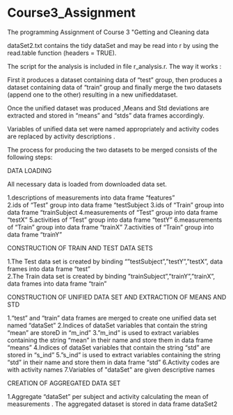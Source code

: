 # Course3_Assignment
The programming Assignment of Course 3 "Getting and Cleaning data

dataSet2.txt contains the tidy dataSet and may be read into r by using the read.table function (headers = TRUE).

The script for the analysis is included in file r_analysis.r. The way it works :

First it produces a  dataset containing data of “test” group, then  produces a dataset containing data of “train” group and finally merge the two datasets  (append one to the other) resulting in a new unifieddataset.

Once the unified dataset was produced ,Means and Std deviations are extracted and stored in “means” and “stds” data frames accordingly. 

Variables of unified data set were named appropriately and activity codes are replaced by activity descriptions .

The process for producing the two datasets to be merged consists of the following steps: 

DATA LOADING

All necessary data is loaded from downloaded data set.

1.descriptions of measurements into data frame “features”  
2.ids of “Test” group into data frame “testSubject
3.ids of “Train” group into data frame “trainSubject
4.measurements of “Test” group into data frame “testX”
5.activities of “Test” group into data frame “testY”
6.measurements of “Train” group into data frame “trainX”
7.activities of “Train” group into data frame “trainY”

CONSTRUCTION OF TRAIN AND TEST  DATA SETS

1.The Test data set is created by binding  “”testSubject”,”testY”,”testX”, data frames into data frame “test”  
2.The Train data set is created by binding  ”trainSubject”,”trainY”,”trainX”, data frames into data frame “train”

CONSTRUCTION OF UNIFIED DATA SET AND EXTRACTION OF MEANS AND STD 

1.“test”  and “train” data frames are merged to create one unified data set named “dataSet” 
2.Indices of dataSet variables that contain the string “mean” are storeD in “m_ind”
3.”m_ind” is used to extract variables containing the string “mean” in their name and store them in data frame “means”
4.Indices of dataSet variables that contain the string “std” are stored in “s_ind”
5.”s_ind” is used to extract variables containing the string “std” in their name and store them in data frame “std”
6.Activity codes are with activity names
7.Variables of "dataSet" are given descriptive names

CREATION OF AGGREGATED DATA SET 

1.Aggregate “dataSet” per subject and activity calculating the mean of measurements . The aggregated dataset is stored in data frame  dataSet2  
 
